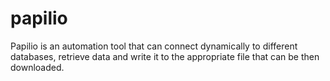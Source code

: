 # papilio

Papilio is an automation tool that can connect dynamically to different databases, retrieve data and write it to the appropriate file that can be then downloaded.
